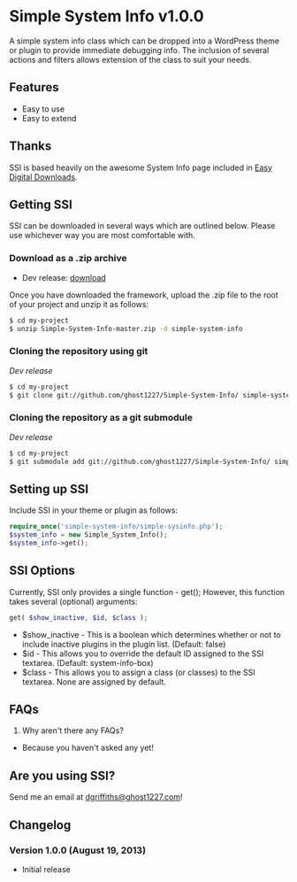 # Simple System Info v1.0.0

A simple system info class which can be dropped into a WordPress theme or plugin to provide immediate debugging info. The inclusion of several actions and filters allows extension of the class to suit your needs.

## Features ##

* Easy to use
* Easy to extend

## Thanks ##

SSI is based heavily on the awesome System Info page included in [Easy Digital Downloads](http://www.easydigitaldownloads.com).

## Getting SSI ##

SSI can be downloaded in several ways which are outlined below. Please use whichever way you are most comfortable with.

### Download as a .zip archive ###

* Dev release: [download](https://github.com/ghost1227/Simple-System-Info/archive/master.zip)

Once you have downloaded the framework, upload the .zip file to the root of your project and unzip it as follows:

```bash
$ cd my-project
$ unzip Simple-System-Info-master.zip -d simple-system-info
```

### Cloning the repository using git ###

*Dev release*
```bash
$ cd my-project
$ git clone git://github.com/ghost1227/Simple-System-Info/ simple-system-info
```

### Cloning the repository as a git submodule ###

*Dev release*
```bash
$ cd my-project
$ git submodule add git://github.com/ghost1227/Simple-System-Info/ simple-system-info
```

## Setting up SSI ##

Include SSI in your theme or plugin as follows:

```php
require_once('simple-system-info/simple-sysinfo.php');
$system_info = new Simple_System_Info();
$system_info->get();
```

## SSI Options ##

Currently, SSI only provides a single function - get(); However, this function takes several (optional) arguments:

```php
get( $show_inactive, $id, $class );
```

* $show_inactive - This is a boolean which determines whether or not to include inactive plugins in the plugin list. (Default: false)
* $id - This allows you to override the default ID assigned to the SSI textarea. (Default: system-info-box)
* $class - This allows you to assign a class (or classes) to the SSI textarea. None are assigned by default.

## FAQs ##

1. Why aren't there any FAQs?
 * Because you haven't asked any yet!

## Are you using SSI? ##

Send me an email at dgriffiths@ghost1227.com!

## Changelog ##

### Version 1.0.0 (August 19, 2013) ###

* Initial release
